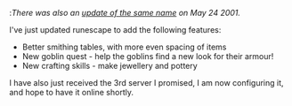 :*There was also an [update of the same name](https://classic.runescape.wiki/w/Update%3ARunescape%20updated%20\(24%20May%202001\)) on May 24 2001.*

I've just updated runescape to add the following features:

*   Better smithing tables, with more even spacing of items
*   New goblin quest - help the goblins find a new look for their armour!
*   New crafting skills - make jewellery and pottery

I have also just received the 3rd server I promised, I am now configuring it, and hope to have it online shortly.
